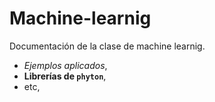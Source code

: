 # Machine-learnig
Documentación de la clase de machine learnig.
- _Ejemplos aplicados_, 
- **Librerías de `phyton`**,
-  etc,
